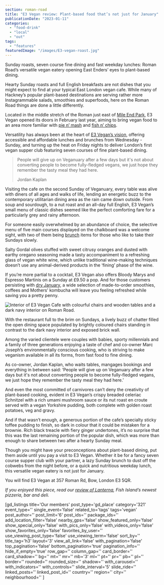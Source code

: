 ```yaml
---
section: roman-road
title: "E3 Vegan review: Plant-based food that’s not just for January"
publicationDate: "2023-01-11"
categories: 
  - "food-drink"
  - "local"
  - "out"
tags: 
  - "features"
featuredImage: "/images/E3-vegan-roast.jpg"
---
```


Sunday roasts, seven course fine dining and fast weekday lunches: Roman Road’s versatile vegan eatery opening East Enders’ eyes to plant-based dining. 

Hearty Sunday roasts and full English breakfasts are not dishes that you might expect to find at your typical East London vegan cafe. While many of Hackney’s popular plant-based destinations are serving rather more Instagrammable salads, smoothies and superfoods, here on the Roman Road things are done a little differently. 

Located in the middle stretch of the Roman just east of [Mile End Park](https://romanroadlondon.com/mile-end-park-history/), E3 Vegan opened its doors in February last year, aiming to bring vegan food to an area more familiar with [pie n’ mash](https://romanroadlondon.com/g-kelly-pie-mash-shop-working-class-food/) and [fish n’ chips](https://romanroadlondon.com/chipping-wharf-fish-chip-shop-old-ford-open/). 

Versatility has always been at the heart of [E3 Vegan’s vision](https://romanroadlondon.com/e3-vegan-cafe-opens/), offering accessible and affordable lunches and brunches from Wednesday - Sunday, and turning up the heat on Friday nights to deliver London’s first vegan supper club featuring seven courses of fine plant-based dining. 

> People will give up on Veganuary after a few days but it's not about converting people to become fully-fledged vegans, we just hope they remember the tasty meal they had here.  
> 
> Jordan Kaplan

Visiting the cafe on the second Sunday of Veganuary, every table was alive with diners of all ages and walks of life, lending an energetic buzz to the contemporary utilitarian dining area as the rain came down outside. From soup and sourdough, to a nut roast and an all-day full English, E3 Vegan’s small menu of classic dishes seemed like the perfect comforting fare for a particularly grey and rainy afternoon.

For someone easily overwhelmed by an abundance of choice, the selective menu of five main courses displayed on the chalkboard was a welcome sight, with two of them being [brunch](https://romanroadlondon.com/hackney-wick-brunch-cafes-coffee/) items for those who like to take their Sundays slowly. 

Salty Gordal olives stuffed with sweet citrusy oranges and dusted with earthy oregano seasoning made a tasty accompaniment to a refreshing glass of vegan white wine, which unlike traditional wine-making techniques doesn’t use any animal-derived products in the ‘fining’ phase of the wine. 

If you’re more partial to a cocktail, E3 Vegan also offers Bloody Marys and Espresso Martinis on a Sunday at £9.50 a pop. And for those customers persisting with [dry January](https://www.bbc.co.uk/news/newsbeat-64044727), a wide selection of made-to-order smoothies, coffees and Mothers’ kombucha will leave you feeling refreshed while saving you a pretty penny. 

![Interior of E3 Vegan Cafe with colourful chairs and wooden tables and a dark navy interior on Roman Road.](/images/e3-vegan-interior-1024x683.jpg)

With the restaurant full to the brim on Sundays, a lively buzz of chatter filled the open dining space populated by brightly coloured chairs standing in contrast to the dark navy interior and exposed brick wall. 

Among the varied clientele were couples with babies, sporty millennials and a family of three generations enjoying a taste of chef and co-owner Marc Joseph’s environmentally conscious cooking, who is striving to make veganism available in all its forms, from fast food to fine dining. 

As co-owner, Jordan Kaplan, who waits tables, mangages bookings and everything in between said: ‘People will give up on Veganuary after a few days but it's not about converting people to become fully-fledged vegans, we just hope they remember the tasty meal they had here.’

And even the most committed of carnivores can’t deny the creativity of plant-based cooking, evident in E3 Vegan’s crispy breaded celeriac Schnitzel with a rich umami mushroom sauce or its nut roast en croute served with a vegan Yorkshire pudding, both complete with golden roast potatoes, veg and gravy. 

And if that wasn’t enough, a generous portion of the cafe’s specialty sticky toffee pudding to finish, so dark in colour that it could be mistaken for a brownie. Rich black treacle with fiery ginger undertones, it’s no surprise that this was the last remaining portion of the popular dish, which was more than enough to share between two after a hearty Sunday meal. 

Though you might have your preconceptions about plant-based dining, put them aside until you pay a visit to E3 Vegan. Whether it be for a fancy seven course supper club with your partner, a lazy Sunday brunch to dust off the cobwebs from the night before, or a quick and nutritious weekday lunch, this versatile vegan eatery is not just for January. 

You will find E3 Vegan at 357 Roman Rd, Bow, London E3 5QR.

_If you enjoyed this piece, read our_ [_review of Lanterna_](https://romanroadlondon.com/lanterna-pizza-restaurant-bar-deli-fish-island-food-review/)_, Fish Island’s newest pizzeria, bar and deli._ 

\[gd\_listings title='Our members' post\_type='gd\_place' category='321' event\_type='' single\_event='false' related\_to='tags' tags='vegan' post\_author='' post\_limit='6' post\_ids='' package\_ids='' add\_location\_filter='false' nearby\_gps='false' show\_featured\_only='false' show\_special\_only='false' with\_pics\_only='false' with\_videos\_only='false' show\_favorites\_only='false' favorites\_by\_user='' use\_viewing\_post\_type='false' use\_viewing\_term='false' sort\_by='' title\_tag='h3' layout='3' view\_all\_link='false' with\_pagination='false' top\_pagination='false' bottom\_pagination='true' pagination\_info='' hide\_if\_empty='true' row\_gap='' column\_gap='' card\_border='' card\_shadow='' bg='' mt='' mr='' mb='3' ml='' pt='' pr='' pb='' pl='' border='' rounded='' rounded\_size='' shadow='' with\_carousel='' with\_indicators='' with\_controls='' slide\_interval='5' slide\_ride='' linked\_posts='' linked\_post\_id='' country='' region='' city='' neighbourhood='' \]
